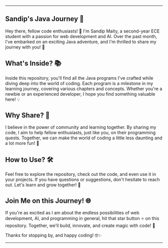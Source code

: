 
---

## Sandip's Java Journey 🌟

Hey there, fellow code enthusiasts! 👋 I'm Sandip Maity, a second-year ECE student with a passion for web development and AI. Over the past month, I've embarked on an exciting Java adventure, and I'm thrilled to share my journey with you! 🚀

## What's Inside? 📚

Inside this repository, you'll find all the Java programs I've crafted while diving deep into the world of coding. Each program is a milestone in my learning journey, covering various chapters and concepts. Whether you're a newbie or an experienced developer, I hope you find something valuable here! 💡

## Why Share? 🤝

I believe in the power of community and learning together. By sharing my code, I aim to help fellow enthusiasts, just like you, on their programming quests. Together, we can make the world of coding a little less daunting and a lot more fun! 🤖

## How to Use? 🛠️

Feel free to explore the repository, check out the code, and even use it in your projects. If you have questions or suggestions, don't hesitate to reach out. Let's learn and grow together! 🌱

## Join Me on this Journey! 🌐

If you're as excited as I am about the endless possibilities of web development, AI, and programming in general, hit that star button ⭐️ on this repository. Together, we'll build, innovate, and create magic with code! 🌈

Thanks for stopping by, and happy coding! 🤓✨

---

